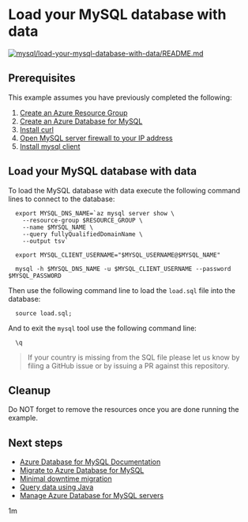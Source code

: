
# Load your MySQL database with data

[![mysql/load-your-mysql-database-with-data/README.md](https://github.com/Azure-Samples/java-on-azure-examples/actions/workflows/mysql_load-your-mysql-database-with-data_README_md.yml/badge.svg)](https://github.com/Azure-Samples/java-on-azure-examples/actions/workflows/mysql_load-your-mysql-database-with-data_README_md.yml)

## Prerequisites

This example assumes you have previously completed the following:

1. [Create an Azure Resource Group](../../group/create/)
1. [Create an Azure Database for MySQL](../create/)
1. [Install curl](https://curl.haxx.se/download.html)
1. [Open MySQL server firewall to your IP address](../open-firewall-to-your-ip/)
1. [Install mysql client](https://dev.mysql.com/downloads/)

<!-- workflow.include(../open-firewall-to-your-ip/README.md) -->

## Load your MySQL database with data

To load the MySQL database with data execute the following command lines to
connect to the database:

<!-- workflow.skip() -->
```shell
  export MYSQL_DNS_NAME=`az mysql server show \
    --resource-group $RESOURCE_GROUP \
    --name $MYSQL_NAME \
    --query fullyQualifiedDomainName \
    --output tsv`

  export MYSQL_CLIENT_USERNAME="$MYSQL_USERNAME@$MYSQL_NAME"

  mysql -h $MYSQL_DNS_NAME -u $MYSQL_CLIENT_USERNAME --password $MYSQL_PASSWORD
```

Then use the following command line to load the `load.sql` file into the
database:

<!-- workflow.skip() -->
```shell
  source load.sql;
```

And to exit the `mysql` tool use the following command line:

<!-- workflow.skip() -->
```shell
  \q
```

>
> If your country is missing from the SQL file please let us know by filing a
> GitHub issue or by issuing a PR against this repository.
>


<!-- workflow.run()

  cd mysql/load-your-mysql-database-with-data

  export MYSQL_DNS_NAME=`az mysql server show \
    --resource-group $RESOURCE_GROUP \
    --name $MYSQL_NAME \
    --query fullyQualifiedDomainName \
    --output tsv`

  export MYSQL_CLIENT_USERNAME="$MYSQL_USERNAME@$MYSQL_NAME"

  mysql -h $MYSQL_DNS_NAME -u $MYSQL_CLIENT_USERNAME --password $MYSQL_PASSWORD < load.sql

  cd ../..

  -->

## Cleanup

Do NOT forget to remove the resources once you are done running the example.

<!-- workflow.directOnly()

  az group delete --name $RESOURCE_GROUP --yes || true

  -->

## Next steps

* [Azure Database for MySQL Documentation](https://docs.microsoft.com/en-us/azure/mysql/)
* [Migrate to Azure Database for MySQL](https://datamigration.microsoft.com/scenario/mysql-to-azuremysql)
* [Minimal downtime migration](https://docs.microsoft.com/en-us/azure/mysql/howto-migrate-online)
* [Query data using Java](https://docs.microsoft.com/en-us/azure/mysql/connect-java)
* [Manage Azure Database for MySQL servers](https://docs.microsoft.com/en-us/cli/azure/mysql)

1m
